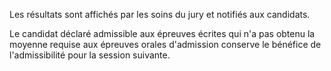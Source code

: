  Les résultats sont affichés par les soins du jury et notifiés aux candidats.


Le candidat déclaré admissible aux épreuves écrites qui n'a pas obtenu la moyenne requise aux épreuves orales d'admission conserve le bénéfice de l'admissibilité pour la session suivante.  



